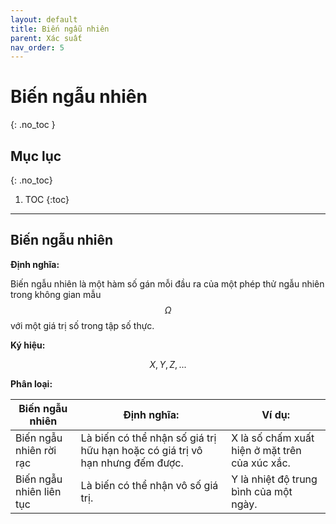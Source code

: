 ```yaml
---
layout: default
title: Biến ngẫu nhiên
parent: Xác suất
nav_order: 5
---
```


# Biến ngẫu nhiên
{: .no_toc }

## Mục lục
{: .no_toc}

1. TOC
{:toc}

<hr/> 

## Biến ngẫu nhiên

**Định nghĩa:**

Biến ngẫu nhiên là một hàm số gán mỗi đầu ra của một phép thử ngẫu nhiên trong không gian mẫu $$\Omega$$ với một giá trị số trong tập số thực.

**Ký hiệu:**

$$X, Y, Z,...$$ 

**Phân loại:**

| Biến ngẫu nhiên | Định nghĩa: | Ví dụ: |
|-|-|-|
| Biến ngẫu nhiên rời rạc | Là biến có thể nhận số giá trị hữu hạn hoặc có giá trị vô hạn nhưng đếm được. | X là số chấm xuất hiện ở mặt trên của xúc xắc. |
| Biến ngẫu nhiên liên tục | Là biến có thể nhận vô số giá trị. | Y là nhiệt độ trung bình của một ngày. |


